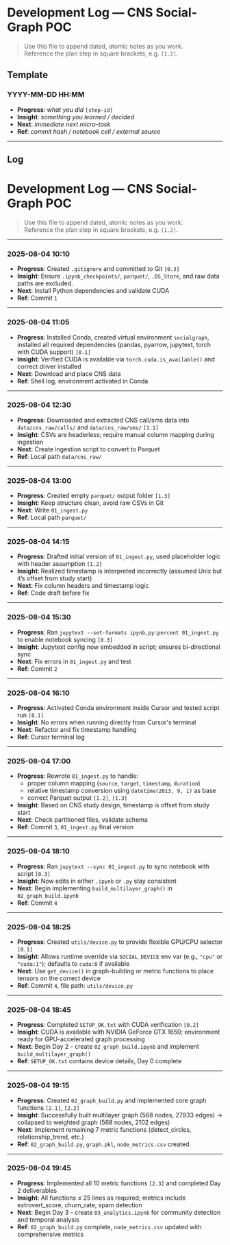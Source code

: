 # Development Log — CNS Social-Graph POC

> Use this file to append dated, atomic notes as you work.  
> Reference the plan step in square brackets, e.g. `[1.2]`.

## Template

### YYYY-MM-DD  HH:MM
* **Progress**: _what you did_ `[step-id]`
* **Insight**: _something you learned / decided_
* **Next**: _immediate next micro-task_
* **Ref**: _commit hash / notebook cell / external source_

---

## Log
<!-- Start logging below this line -->

# Development Log — CNS Social-Graph POC

> Use this file to append dated, atomic notes as you work.  
> Reference the plan step in square brackets, e.g. `[1.2]`.

---

### 2025-08-04  10:10
* **Progress**: Created `.gitignore` and committed to Git `[0.3]`
* **Insight**: Ensure `.ipynb_checkpoints/`, `parquet/`, `.DS_Store`, and raw data paths are excluded.
* **Next**: Install Python dependencies and validate CUDA
* **Ref**: Commit `1`

---

### 2025-08-04  11:05
* **Progress**: Installed Conda, created virtual environment `socialgraph`, installed all required dependencies (pandas, pyarrow, jupytext, torch with CUDA support) `[0.1]`
* **Insight**: Verified CUDA is available via `torch.cuda.is_available()` and correct driver installed
* **Next**: Download and place CNS data
* **Ref**: Shell log, environment activated in Conda

---

### 2025-08-04  12:30
* **Progress**: Downloaded and extracted CNS call/sms data into `data/cns_raw/calls/` and `data/cns_raw/sms/` `[1.1]`
* **Insight**: CSVs are headerless; require manual column mapping during ingestion
* **Next**: Create ingestion script to convert to Parquet
* **Ref**: Local path `data/cns_raw/`

---

### 2025-08-04  13:00
* **Progress**: Created empty `parquet/` output folder `[1.3]`
* **Insight**: Keep structure clean, avoid raw CSVs in Git
* **Next**: Write `01_ingest.py`
* **Ref**: Local path `parquet/`

---

### 2025-08-04  14:15
* **Progress**: Drafted initial version of `01_ingest.py`, used placeholder logic with header assumption `[1.2]`
* **Insight**: Realized timestamp is interpreted incorrectly (assumed Unix but it’s offset from study start)
* **Next**: Fix column headers and timestamp logic
* **Ref**: Code draft before fix

---

### 2025-08-04  15:30
* **Progress**: Ran `jupytext --set-formats ipynb,py:percent 01_ingest.py` to enable notebook syncing `[0.3]`
* **Insight**: Jupytext config now embedded in script; ensures bi-directional sync
* **Next**: Fix errors in `01_ingest.py` and test
* **Ref**: Commit `2`

---

### 2025-08-04  16:10
* **Progress**: Activated Conda environment inside Cursor and tested script run `[0.1]`
* **Insight**: No errors when running directly from Cursor's terminal
* **Next**: Refactor and fix timestamp handling
* **Ref**: Cursor terminal log

---

### 2025-08-04  17:00
* **Progress**: Rewrote `01_ingest.py` to handle:
    - proper column mapping (`source`, `target`, `timestamp`, `duration`)
    - relative timestamp conversion using `datetime(2013, 9, 1)` as base
    - correct Parquet output `[1.2]`, `[1.3]`
* **Insight**: Based on CNS study design, timestamp is offset from study start
* **Next**: Check partitioned files, validate schema
* **Ref**: Commit `3`, `01_ingest.py` final version

---

### 2025-08-04  18:10
* **Progress**: Ran `jupytext --sync 01_ingest.py` to sync notebook with script `[0.3]`
* **Insight**: Now edits in either `.ipynb` or `.py` stay consistent
* **Next**: Begin implementing `build_multilayer_graph()` in `02_graph_build.ipynb`
* **Ref**: Commit `4`


---

### 2025-08-04  18:25
* **Progress**: Created `utils/device.py` to provide flexible GPU/CPU selector `[0.1]`
* **Insight**: Allows runtime override via `SOCIAL_DEVICE` env var (e.g., `"cpu"` or `"cuda:1"`); defaults to `cuda:0` if available
* **Next**: Use `get_device()` in graph-building or metric functions to place tensors on the correct device
* **Ref**: Commit `4`, file path: `utils/device.py`

---

### 2025-08-04  18:45
* **Progress**: Completed `SETUP_OK.txt` with CUDA verification `[0.2]`
* **Insight**: CUDA is available with NVIDIA GeForce GTX 1650; environment ready for GPU-accelerated graph processing
* **Next**: Begin Day 2 - create `02_graph_build.ipynb` and implement `build_multilayer_graph()`
* **Ref**: `SETUP_OK.txt` contains device details, Day 0 complete

---

### 2025-08-04  19:15
* **Progress**: Created `02_graph_build.py` and implemented core graph functions `[2.1]`, `[2.2]`
* **Insight**: Successfully built multilayer graph (568 nodes, 27933 edges) → collapsed to weighted graph (568 nodes, 2102 edges)
* **Next**: Implement remaining 7 metric functions (detect_circles, relationship_trend, etc.)
* **Ref**: `02_graph_build.py`, `graph.pkl`, `node_metrics.csv` created

---

### 2025-08-04  19:45
* **Progress**: Implemented all 10 metric functions `[2.3]` and completed Day 2 deliverables
* **Insight**: All functions ≤ 25 lines as required; metrics include extrovert_score, churn_rate, spam detection
* **Next**: Begin Day 3 - create `03_analytics.ipynb` for community detection and temporal analysis
* **Ref**: `02_graph_build.py` complete, `node_metrics.csv` updated with comprehensive metrics